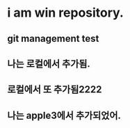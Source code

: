 # i am win repository.
## git management test
## 나는 로컬에서 추가됨.

## 로컬에서 또 추가됨2222

## 나는 apple3에서 추가되었어.
